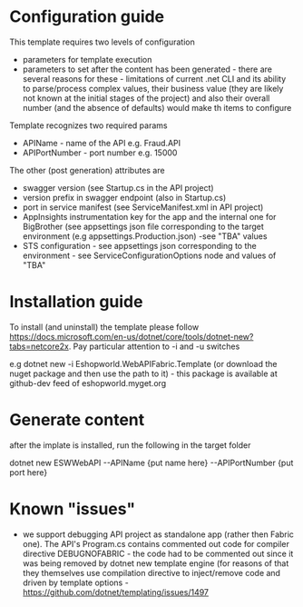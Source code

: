 # Configuration guide

This template requires two levels of configuration 

- parameters for template execution
- parameters to set after the content has been generated - there are several reasons for these - limitations of current .net CLI and its ability to parse/process complex values, their business value (they are likely not known at the initial stages of the project) and also their overall number (and the absence of defaults) would make th
items to configure

Template recognizes two required params

- APIName - name of the API e.g. Fraud.API
- APIPortNumber - port number e.g. 15000

The other (post generation) attributes are

- swagger version (see Startup.cs in the API project)
- version prefix in swagger endpoint (also in Startup.cs)
- port in service manifest (see ServiceManifest.xml in API project)
- AppInsights instrumentation key for the app and the internal one for BigBrother (see appsettings json file corresponding to the target environment (e.g appsettings.Production.json) -see "TBA" values
 - STS configuration - see appsettings json corresponding to the environment - see ServiceConfigurationOptions node and values of "TBA"

# Installation guide

To install (and uninstall) the template please follow https://docs.microsoft.com/en-us/dotnet/core/tools/dotnet-new?tabs=netcore2x. Pay particular attention to -i and -u switches

e.g dotnet new -i Eshopworld.WebAPIFabric.Template (or download the nuget package and then use the path to it) - this package is available at github-dev feed of eshopworld.myget.org

# Generate content

after the implate is installed, run the following in the target folder

dotnet new ESWWebAPI --APIName {put name here} --APIPortNumber {put port here}

# Known "issues"

 - we support debugging API project as standalone app (rather then Fabric one). The API's Program.cs contains commented out code for compiler directive DEBUGNOFABRIC - the code had to be commented out since it was being removed by dotnet new template engine (for reasons of that they themselves use compilation directive to inject/remove code and driven by template options - https://github.com/dotnet/templating/issues/1497
